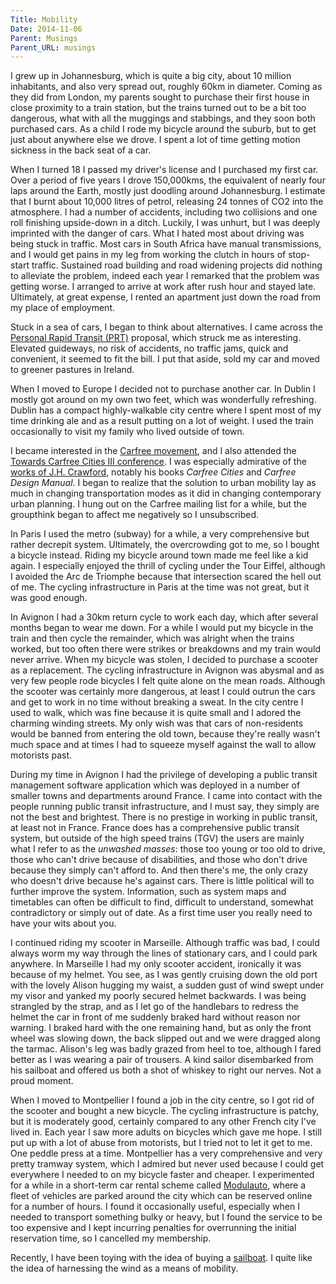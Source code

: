 ```yaml
---
Title: Mobility
Date: 2014-11-06
Parent: Musings
Parent_URL: musings
---
```


I grew up in Johannesburg, which is quite a big city, about 10 million inhabitants, and also very spread out, roughly 60km in diameter.  Coming as they did from London, my parents sought to purchase their first house in close proximity to a train station, but the trains turned out to be a bit too dangerous, what with all the muggings and stabbings, and they soon both purchased cars.  As a child I rode my bicycle around the suburb, but to get just about anywhere else we drove.  I spent a lot of time getting motion sickness in the back seat of a car.

When I turned 18 I passed my driver's license and I purchased my first car.  Over a period of five years I drove 150,000kms, the equivalent of nearly four laps around the Earth, mostly just doodling around Johannesburg.  I estimate that I burnt about 10,000 litres of petrol, releasing 24 tonnes of CO2 into the atmosphere.  I had a number of accidents, including two collisions and one roll finishing upside-down in a ditch.  Luckily, I was unhurt, but I was deeply imprinted with the danger of cars.  What I hated most about driving was being stuck in traffic.  Most cars in South Africa have manual transmissions, and I would get pains in my leg from working the clutch in hours of stop-start traffic.  Sustained road building and road widening projects did nothing to alleviate the problem, indeed each year I remarked that the problem was getting worse.  I arranged to arrive at work after rush hour and stayed late.  Ultimately, at great expense, I rented an apartment just down the road from my place of employment.

Stuck in a sea of cars, I began to think about alternatives.  I came across the [Personal Rapid Transit (PRT)](http://en.wikipedia.org/wiki/Personal_rapid_transit) proposal, which struck me as interesting.  Elevated guideways, no risk of accidents, no traffic jams, quick and convenient, it seemed to fit the bill.  I put that aside, sold my car and moved to greener pastures in Ireland.

When I moved to Europe I decided not to purchase another car.  In Dublin I mostly got around on my own two feet, which was wonderfully refreshing.  Dublin has a compact highly-walkable city centre where I spent most of my time drinking ale and as a result putting on a lot of weight.  I used the train occasionally to visit my family who lived outside of town.

I became interested in the [Carfree movement](http://www.worldcarfree.net), and I also attended the [Towards Carfree Cities III conference](http://www.worldcarfree.net/conference/2003/index.php).  I was especially admirative of the [works of J.H. Crawford](http://www.carfree.com), notably his books *Carfree Cities* and *Carfree Design Manual*.  I began to realize that the solution to urban mobility lay as much in changing transportation modes as it did in changing contemporary urban planning.  I hung out on the Carfree mailing list for a while, but the groupthink began to affect me negatively so I unsubscribed.

In Paris I used the metro (subway) for a while, a very comprehensive but rather decrepit system.  Ultimately, the overcrowding got to me, so I bought a bicycle instead.  Riding my bicycle around town made me feel like a kid again.  I especially enjoyed the thrill of cycling under the Tour Eiffel, although I avoided the Arc de Triomphe because that intersection scared the hell out of me.  The cycling infrastructure in Paris at the time was not great, but it was good enough.

In Avignon I had a 30km return cycle to work each day, which after several months began to wear me down.  For a while I would put my bicycle in the train and then cycle the remainder, which was alright when the trains worked, but too often there were strikes or breakdowns and my train would never arrive.  When my bicycle was stolen, I decided to purchase a scooter as a replacement.  The cycling infrastructure in Avignon was abysmal and as very few people rode bicycles I felt quite alone on the mean roads.  Although the scooter was certainly more dangerous, at least I could outrun the cars and get to work in no time without breaking a sweat.  In the city centre I used to walk, which was fine because it is quite small and I adored the charming winding streets.  My only wish was that cars of non-residents would be banned from entering the old town, because they're really wasn't much space and at times I had to squeeze myself against the wall to allow motorists past.

During my time in Avignon I had the privilege of developing a public transit management software application which was deployed in a number of smaller towns and departments around France.  I came into contact with the people running public transit infrastructure, and I must say, they simply are not the best and brightest.  There is no prestige in working in public transit, at least not in France.  France does has a comprehensive public transit system, but outside of the high speed trains (TGV) the users are mainly what I refer to as the *unwashed masses*: those too young or too old to drive, those who can't drive because of disabilities, and those who don't drive because they simply can't afford to.  And then there's me, the only crazy who doesn't drive because he's against cars.  There is little political will to further improve the system.  Information, such as system maps and timetables can often be difficult to find, difficult to understand, somewhat contradictory or simply out of date.  As a first time user you really need to have your wits about you.

I continued riding my scooter in Marseille.  Although traffic was bad, I could always worm my way through the lines of stationary cars, and I could park anywhere.  In Marseille I had my only scooter accident, ironically it was because of my helmet.  You see, as I was gently cruising down the old port with the lovely Alison hugging my waist, a sudden gust of wind swept under my visor and yanked my poorly secured helmet backwards.  I was being strangled by the strap, and as I let go of the handlebars to redress the helmet the car in front of me suddenly braked hard without reason nor warning.  I braked hard with the one remaining hand, but as only the front wheel was slowing down, the back slipped out and we were dragged along the tarmac.  Alison's leg was badly grazed from heel to toe, although I fared better as I was wearing a pair of trousers.  A kind sailor disembarked from his sailboat and offered us both a shot of whiskey to right our nerves.  Not a proud moment.

When I moved to Montpellier I found a job in the city centre, so I got rid of the scooter and bought a new bicycle.  The cycling infrastructure is patchy, but it is moderately good, certainly compared to any other French city I've lived in.  Each year I saw more adults on bicycles which gave me hope.  I still put up with a lot of abuse from motorists, but I tried not to let it get to me.  One peddle press at a time.  Montpellier has a very comprehensive and very pretty tramway system, which I admired but never used because I could get everywhere I needed to on my bicycle faster and cheaper.  I experimented for a while in a short-term car rental scheme called [Modulauto](http://www.modulauto.net), where a fleet of vehicles are parked around the city which can be reserved online for a number of hours.  I found it occasionally useful, especially when I needed to transport something bulky or heavy, but I found the service to be too expensive and I kept incurring penalties for overrunning the initial reservation time, so I cancelled my membership.

Recently, I have been toying with the idea of buying a [sailboat](/sailboats/).  I quite like the idea of harnessing the wind as a means of mobility.
